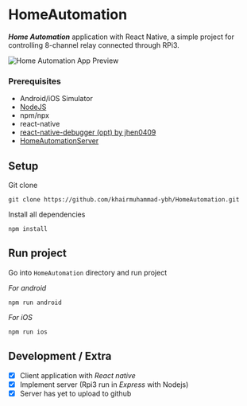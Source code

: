 # HomeAutomation
 **_Home Automation_** application with React Native, a simple project for controlling 8-channel relay connected through RPi3.
 
![Home Automation App Preview](https://user-images.githubusercontent.com/39018414/75004551-7e63de80-54a6-11ea-9d43-2d227ceff832.png)

### Prerequisites
* Android/iOS Simulator
* [NodeJS](https://nodejs.org/en/)
* npm/npx
* react-native
* [react-native-debugger (opt) by jhen0409](https://github.com/jhen0409/react-native-debugger)
* [HomeAutomationServer](https://github.com/khairmuhammad-ybh/HomeAutomationServer)

## Setup
Git clone
```
git clone https://github.com/khairmuhammad-ybh/HomeAutomation.git
```
Install all dependencies
```
npm install
```

## Run project
Go into `HomeAutomation` directory and run project

*For android*
```
npm run android
```
*For iOS*
```
npm run ios
```

## Development / Extra
- [x] Client application with *React native*
- [X] Implement server (Rpi3 run in *Express* with Nodejs)
- [X] Server has yet to upload to github
